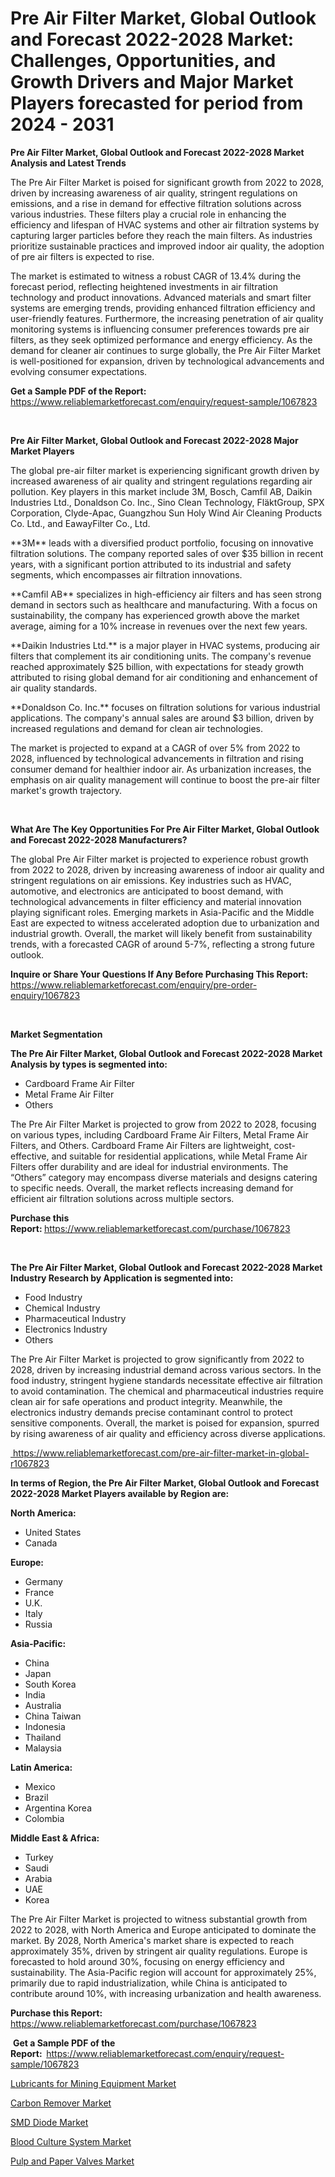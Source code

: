 <p><h1>Pre Air Filter Market, Global Outlook and Forecast 2022-2028 Market: Challenges, Opportunities, and Growth Drivers and Major Market Players forecasted for period from 2024 - 2031</h1></p><p><strong>Pre Air Filter Market, Global Outlook and Forecast 2022-2028 Market Analysis and Latest Trends</strong></p>
<p><p>The Pre Air Filter Market is poised for significant growth from 2022 to 2028, driven by increasing awareness of air quality, stringent regulations on emissions, and a rise in demand for effective filtration solutions across various industries. These filters play a crucial role in enhancing the efficiency and lifespan of HVAC systems and other air filtration systems by capturing larger particles before they reach the main filters. As industries prioritize sustainable practices and improved indoor air quality, the adoption of pre air filters is expected to rise.</p><p>The market is estimated to witness a robust CAGR of 13.4% during the forecast period, reflecting heightened investments in air filtration technology and product innovations. Advanced materials and smart filter systems are emerging trends, providing enhanced filtration efficiency and user-friendly features. Furthermore, the increasing penetration of air quality monitoring systems is influencing consumer preferences towards pre air filters, as they seek optimized performance and energy efficiency. As the demand for cleaner air continues to surge globally, the Pre Air Filter Market is well-positioned for expansion, driven by technological advancements and evolving consumer expectations.</p></p>
<p><strong>Get a Sample PDF of the Report:&nbsp;</strong> <a href="https://www.reliablemarketforecast.com/enquiry/request-sample/1067823">https://www.reliablemarketforecast.com/enquiry/request-sample/1067823</a></p>
<p>&nbsp;</p>
<p><strong>Pre Air Filter Market, Global Outlook and Forecast 2022-2028 Major Market Players</strong></p>
<p><p>The global pre-air filter market is experiencing significant growth driven by increased awareness of air quality and stringent regulations regarding air pollution. Key players in this market include 3M, Bosch, Camfil AB, Daikin Industries Ltd., Donaldson Co. Inc., Sino Clean Technology, FläktGroup, SPX Corporation, Clyde-Apac, Guangzhou Sun Holy Wind Air Cleaning Products Co. Ltd., and EawayFilter Co., Ltd.</p><p>**3M** leads with a diversified product portfolio, focusing on innovative filtration solutions. The company reported sales of over $35 billion in recent years, with a significant portion attributed to its industrial and safety segments, which encompasses air filtration innovations.</p><p>**Camfil AB** specializes in high-efficiency air filters and has seen strong demand in sectors such as healthcare and manufacturing. With a focus on sustainability, the company has experienced growth above the market average, aiming for a 10% increase in revenues over the next few years.</p><p>**Daikin Industries Ltd.** is a major player in HVAC systems, producing air filters that complement its air conditioning units. The company's revenue reached approximately $25 billion, with expectations for steady growth attributed to rising global demand for air conditioning and enhancement of air quality standards.</p><p>**Donaldson Co. Inc.** focuses on filtration solutions for various industrial applications. The company's annual sales are around $3 billion, driven by increased regulations and demand for clean air technologies.</p><p>The market is projected to expand at a CAGR of over 5% from 2022 to 2028, influenced by technological advancements in filtration and rising consumer demand for healthier indoor air. As urbanization increases, the emphasis on air quality management will continue to boost the pre-air filter market's growth trajectory.</p></p>
<p>&nbsp;</p>
<p><strong>What Are The Key Opportunities For Pre Air Filter Market, Global Outlook and Forecast 2022-2028 Manufacturers?</strong></p>
<p><p>The global Pre Air Filter market is projected to experience robust growth from 2022 to 2028, driven by increasing awareness of indoor air quality and stringent regulations on air emissions. Key industries such as HVAC, automotive, and electronics are anticipated to boost demand, with technological advancements in filter efficiency and material innovation playing significant roles. Emerging markets in Asia-Pacific and the Middle East are expected to witness accelerated adoption due to urbanization and industrial growth. Overall, the market will likely benefit from sustainability trends, with a forecasted CAGR of around 5-7%, reflecting a strong future outlook.</p></p>
<p><strong>Inquire or Share Your Questions If Any Before Purchasing This Report:</strong> <a href="https://www.reliablemarketforecast.com/enquiry/pre-order-enquiry/1067823">https://www.reliablemarketforecast.com/enquiry/pre-order-enquiry/1067823</a></p>
<p>&nbsp;</p>
<p><strong>Market Segmentation</strong></p>
<p><strong>The Pre Air Filter Market, Global Outlook and Forecast 2022-2028 Market Analysis by types is segmented into:</strong></p>
<p><ul><li>Cardboard Frame Air Filter</li><li>Metal Frame Air Filter</li><li>Others</li></ul></p>
<p><p>The Pre Air Filter Market is projected to grow from 2022 to 2028, focusing on various types, including Cardboard Frame Air Filters, Metal Frame Air Filters, and Others. Cardboard Frame Air Filters are lightweight, cost-effective, and suitable for residential applications, while Metal Frame Air Filters offer durability and are ideal for industrial environments. The “Others” category may encompass diverse materials and designs catering to specific needs. Overall, the market reflects increasing demand for efficient air filtration solutions across multiple sectors.</p></p>
<p><strong>Purchase this Report:&nbsp;</strong><a href="https://www.reliablemarketforecast.com/purchase/1067823">https://www.reliablemarketforecast.com/purchase/1067823</a></p>
<p>&nbsp;</p>
<p><strong>The Pre Air Filter Market, Global Outlook and Forecast 2022-2028 Market Industry Research by Application is segmented into:</strong></p>
<p><ul><li>Food Industry</li><li>Chemical Industry</li><li>Pharmaceutical Industry</li><li>Electronics Industry</li><li>Others</li></ul></p>
<p><p>The Pre Air Filter Market is projected to grow significantly from 2022 to 2028, driven by increasing industrial demand across various sectors. In the food industry, stringent hygiene standards necessitate effective air filtration to avoid contamination. The chemical and pharmaceutical industries require clean air for safe operations and product integrity. Meanwhile, the electronics industry demands precise contaminant control to protect sensitive components. Overall, the market is poised for expansion, spurred by rising awareness of air quality and efficiency across diverse applications.</p></p>
<p><a href="https://www.reliablemarketforecast.com/pre-air-filter-market-in-global-r1067823">&nbsp;https://www.reliablemarketforecast.com/pre-air-filter-market-in-global-r1067823</a></p>
<p><strong>In terms of Region, the Pre Air Filter Market, Global Outlook and Forecast 2022-2028 Market Players available by Region are:</strong></p>
<p>
    <p> <strong> North America: </strong>
        <ul>
            <li>United States</li>
            <li>Canada</li>
        </ul>
        </p> 
    <p> <strong> Europe: </strong>
        <ul>
            <li>Germany</li>
            <li>France</li>
            <li>U.K.</li>
            <li>Italy</li>
            <li>Russia</li>
        </ul>
        </p> 
    <p> <strong> Asia-Pacific: </strong>
        <ul>
            <li>China</li>
            <li>Japan</li>
            <li>South Korea</li>
            <li>India</li>
            <li>Australia</li>
            <li>China Taiwan</li>
            <li>Indonesia</li>
            <li>Thailand</li>
            <li>Malaysia</li>
        </ul>
        </p> 
    <p> <strong> Latin America: </strong>
        <ul>
            <li>Mexico</li>
            <li>Brazil</li>
            <li>Argentina Korea</li>
            <li>Colombia</li>
        </ul>
        </p> 
    <p> <strong> Middle East & Africa: </strong>
        <ul>
            <li>Turkey</li>
            <li>Saudi</li>
            <li>Arabia</li>
            <li>UAE</li>
            <li>Korea</li>
        </ul>
    </p>
    </p>
<p><p>The Pre Air Filter Market is projected to witness substantial growth from 2022 to 2028, with North America and Europe anticipated to dominate the market. By 2028, North America's market share is expected to reach approximately 35%, driven by stringent air quality regulations. Europe is forecasted to hold around 30%, focusing on energy efficiency and sustainability. The Asia-Pacific region will account for approximately 25%, primarily due to rapid industrialization, while China is anticipated to contribute around 10%, with increasing urbanization and health awareness.</p></p>
<p><strong>Purchase this Report: </strong><a href="https://www.reliablemarketforecast.com/purchase/1067823">https://www.reliablemarketforecast.com/purchase/1067823</a></p>
<p>&nbsp;<strong>Get a Sample PDF of the Report:&nbsp;&nbsp;</strong><a href="https://www.reliablemarketforecast.com/enquiry/request-sample/1067823">https://www.reliablemarketforecast.com/enquiry/request-sample/1067823</a></p>
<p><strong></strong></p>
<p><p><a href="https://issuu.com/reportprime-2/docs/lubricants-for-mining-equipment-mar_e754483300d2c7">Lubricants for Mining Equipment Market</a></p><p><a href="https://issuu.com/reportprime-2/docs/carbon-remover-market-size-2030.ppt_2521d4343dbc19">Carbon Remover Market</a></p><p><a href="https://medium.com/@caroline.hamilton5656/the-smd-diode-market-decisions-are-mostly-driven-by-resource-optimization-and-cost-effectiveness-a8e5df7d2958">SMD Diode Market</a></p><p><a href="https://www.linkedin.com/pulse/global-market-pulse-trends-growth-analysis-blood-culture-akspe?trackingId=QHDOu7CGRU6HHxkZVCprbw%3D%3D">Blood Culture System Market</a></p><p><a href="https://www.linkedin.com/pulse/emerging-market-trends-regional-analysis-pulp-paper-valves-ljzbf?trackingId=pg6nrMvwRRCK9L2ML2FXmw%3D%3D">Pulp and Paper Valves Market</a></p></p>
